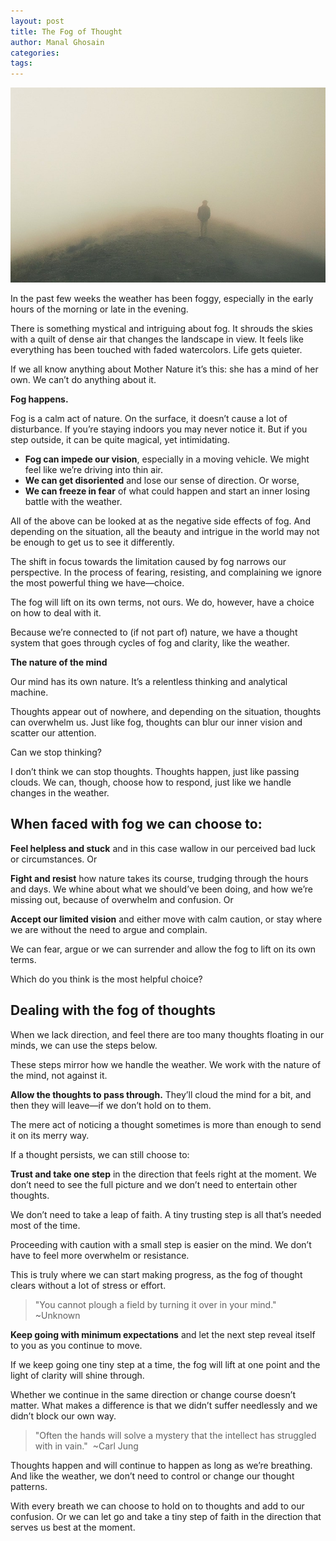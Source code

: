 ```yaml
---
layout: post
title: The Fog of Thought
author: Manal Ghosain
categories:
tags:
---
```


![Fog](/images/fog.jpg)

In the past few weeks the weather has been foggy, especially in the early hours of the morning or late in the evening. 

There is something mystical and intriguing about fog. It shrouds the skies with a quilt of dense air that changes the landscape in view. It feels like everything has been touched with faded watercolors. Life gets quieter. 

If we all know anything about Mother Nature it’s this: she has a mind of her own. We can’t do anything about it. 

**Fog happens.** 

Fog is a calm act of nature. On the surface, it doesn’t cause a lot of disturbance. If you’re staying indoors you may never notice it. But if you step outside, it can be quite magical, yet intimidating. 

  * **Fog can impede our vision**, especially in a moving vehicle. We might feel like we’re driving into thin air.
  * **We can get disoriented** and lose our sense of direction. Or worse,
  * **We can freeze in fear** of what could happen and start an inner losing battle with the weather.

All of the above can be looked at as the negative side effects of fog. And depending on the situation, all the beauty and intrigue in the world may not be enough to get us to see it differently. 

The shift in focus towards the limitation caused by fog narrows our perspective. In the process of fearing, resisting, and complaining we ignore the most powerful thing we have—choice. 

The fog will lift on its own terms, not ours. We do, however, have a choice on how to deal with it. 

Because we’re connected to (if not part of) nature, we have a thought system that goes through cycles of fog and clarity, like the weather. 

**The nature of the mind** 

Our mind has its own nature. It’s a relentless thinking and analytical machine. 

Thoughts appear out of nowhere, and depending on the situation, thoughts can overwhelm us. Just like fog, thoughts can blur our inner vision and scatter our attention. 

Can we stop thinking? 

I don’t think we can stop thoughts. Thoughts happen, just like passing clouds. We can, though, choose how to respond, just like we handle changes in the weather. 

## When faced with fog we can choose to:

**Feel helpless and stuck** and in this case wallow in our perceived bad luck or circumstances. Or 

**Fight and resist** how nature takes its course, trudging through the hours and days. We whine about what we should’ve been doing, and how we’re missing out, because of overwhelm and confusion. Or 

**Accept our limited vision** and either move with calm caution, or stay where we are without the need to argue and complain. 

We can fear, argue or we can surrender and allow the fog to lift on its own terms. 

Which do you think is the most helpful choice? 

## Dealing with the fog of thoughts

When we lack direction, and feel there are too many thoughts floating in our minds, we can use the steps below. 

These steps mirror how we handle the weather. We work with the nature of the mind, not against it. 

**Allow the thoughts to pass through.** They’ll cloud the mind for a bit, and then they will leave—if we don’t hold on to them. 

The mere act of noticing a thought sometimes is more than enough to send it on its merry way. 

If a thought persists, we can still choose to: 

**Trust and take one step** in the direction that feels right at the moment. We don’t need to see the full picture and we don’t need to entertain other thoughts. 

We don’t need to take a leap of faith. A tiny trusting step is all that’s needed most of the time. 

Proceeding with caution with a small step is easier on the mind. We don’t have to feel more overwhelm or resistance. 

This is truly where we can start making progress, as the fog of thought clears without a lot of stress or effort. 

> "You cannot plough a field by turning it over in your mind."  ~Unknown

**Keep going with minimum expectations** and let the next step reveal itself to you as you continue to move. 

If we keep going one tiny step at a time, the fog will lift at one point and the light of clarity will shine through. 

Whether we continue in the same direction or change course doesn’t matter. What makes a difference is that we didn’t suffer needlessly and we didn’t block our own way. 

> "Often the hands will solve a mystery that the intellect has struggled with in vain."  ~Carl Jung

Thoughts happen and will continue to happen as long as we’re breathing. And like the weather, we don’t need to control or change our thought patterns. 

With every breath we can choose to hold on to thoughts and add to our confusion. Or we can let go and take a tiny step of faith in the direction that serves us best at the moment.